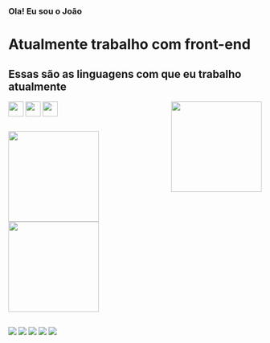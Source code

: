 
### Ola! Eu sou o João
<h1>Atualmente trabalho com front-end</h1>
<div display="flex" flex-wrap="wrap">
  <h2>  Essas são as linguagens com que eu trabalho atualmente </h2>
 <img align="right" height="180em" widht="180em" src="https://im5.ezgif.com/tmp/ezgif-5-527d619867.gif"/>
 <img align="center" height="30em"  src="https://cdn.jsdelivr.net/gh/devicons/devicon/icons/html5/html5-original.svg"/>
 <img align="center" height="30em" src="https://cdn.jsdelivr.net/gh/devicons/devicon/icons/css3/css3-original.svg" />
 <img align="center" height="30em" src="https://cdn.jsdelivr.net/gh/devicons/devicon/icons/javascript/javascript-original.svg" />


  </div>
  
##

<div align-content="center" padding="200px">
  <a href="https://github.com/rafaballerini">
  <img height="180em" src="https://github-readme-stats.vercel.app/api?username=iijao&show_icons=true&theme=tokyonight&include_all_commits=true&count_private=true"/>
  <img height="180em" src="https://github-readme-stats.vercel.app/api/top-langs/?username=iijao&layout=compact&langs_count=7&theme=tokyonight"/>
</div>
  
##
  
  <a href="https://instagram.com/iijao" target="_blank"><img src="https://img.shields.io/badge/-Instagram-%23E4405F?style=for-the-badge&logo=instagram&logoColor=white" target="_blank"></a>
 	<a href="https://www.twitch.tv/eojoke" target="_blank"><img src="https://img.shields.io/badge/Twitch-9146FF?style=for-the-badge&logo=twitch&logoColor=white" target="_blank"></a>
 <a href="https://discord.gg/" target="_blank"><img src="https://img.shields.io/badge/Discord-7289DA?style=for-the-badge&logo=discord&logoColor=white" target="_blank"></a> 
  <a href = "mailto:joaovmag10@gmail.com"><img src="https://img.shields.io/badge/-Gmail-%23333?style=for-the-badge&logo=gmail&logoColor=white" target="_blank"></a>
  <a href="https://www.linkedin.com/in/jo%C3%A3o-vitor-magalhaes-501b82230/" target="_blank"><img src="https://img.shields.io/badge/-LinkedIn-%230077B5?style=for-the-badge&logo=linkedin&logoColor=white" target="_blank"></a> 

